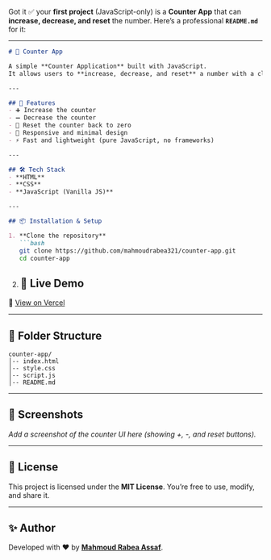 Got it ✅ your **first project** (JavaScript-only) is a **Counter App** that can **increase, decrease, and reset** the number.
Here’s a professional **`README.md`** for it:

---

````markdown
# 🔢 Counter App

A simple **Counter Application** built with JavaScript.  
It allows users to **increase, decrease, and reset** a number with a clean and responsive UI.

---

## 🚀 Features
- ➕ Increase the counter  
- ➖ Decrease the counter  
- 🔄 Reset the counter back to zero  
- 📱 Responsive and minimal design  
- ⚡ Fast and lightweight (pure JavaScript, no frameworks)  

---

## 🛠️ Tech Stack
- **HTML**  
- **CSS**  
- **JavaScript (Vanilla JS)**  

---

## 📦 Installation & Setup

1. **Clone the repository**  
   ```bash
   git clone https://github.com/mahmoudrabea321/counter-app.git
   cd counter-app
````

2. ## 🚀 Live Demo
🔗 [View on Vercel](https://counter-roan-delta.vercel.app/)


---


## 📂 Folder Structure

```
counter-app/
│-- index.html
│-- style.css
│-- script.js
│-- README.md
```

---

## 📸 Screenshots

*Add a screenshot of the counter UI here (showing +, -, and reset buttons).*

---

## 📜 License

This project is licensed under the **MIT License**.
You’re free to use, modify, and share it.

---

## ✨ Author

Developed with ❤️ by [**Mahmoud Rabea Assaf**](https://github.com/mahmoudrabea321).

